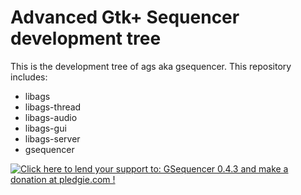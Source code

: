 Advanced Gtk+ Sequencer development tree
===     

This is the development tree of ags aka gsequencer. This repository includes:

* libags
* libags-thread
* libags-audio
* libags-gui
* libags-server
* gsequencer

<a href='https://pledgie.com/campaigns/29411'><img alt='Click here to lend your support to: GSequencer 0.4.3 and make a donation at pledgie.com !' src='https://pledgie.com/campaigns/29411.png?skin_name=chrome' border='0' ></a>
